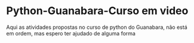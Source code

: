 # Python-Guanabara-Curso em video 
Aqui as atividades propostas no curso de python do Guanabara,
não está em ordem, mas espero ter ajudado de alguma forma
